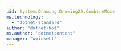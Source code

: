 ```yaml
---
uid: System.Drawing.Drawing2D.CombineMode
ms.technology: 
  - "dotnet-standard"
author: "dotnet-bot"
ms.author: "dotnetcontent"
manager: "wpickett"
---
```

